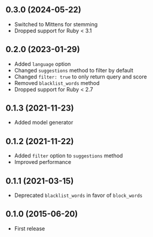 ## 0.3.0 (2024-05-22)

- Switched to Mittens for stemming
- Dropped support for Ruby < 3.1

## 0.2.0 (2023-01-29)

- Added `language` option
- Changed `suggestions` method to filter by default
- Changed `filter: true` to only return query and score
- Removed `blacklist_words` method
- Dropped support for Ruby < 2.7

## 0.1.3 (2021-11-23)

- Added model generator

## 0.1.2 (2021-11-22)

- Added `filter` option to `suggestions` method
- Improved performance

## 0.1.1 (2021-03-15)

- Deprecated `blacklist_words` in favor of `block_words`

## 0.1.0 (2015-06-20)

- First release
